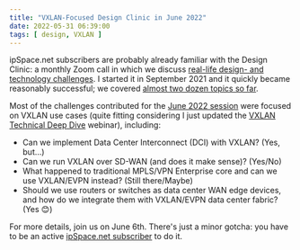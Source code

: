 ```yaml
---
title: "VXLAN-Focused Design Clinic in June 2022"
date: 2022-05-31 06:39:00
tags: [ design, VXLAN ]
---
```

ipSpace.net subscribers are probably already familiar with the Design Clinic: a monthly Zoom call in which we discuss [real-life design- and technology challenges](https://designclinic.ipspace.net/pages/submit/). I started it in September 2021 and it quickly became reasonably successful; we covered [almost two dozen topics so far](https://designclinic.ipspace.net/).

Most of the challenges contributed for the [June 2022 session](https://designclinic.ipspace.net/posts/2022/06/) were focused on VXLAN use cases (quite fitting considering I just updated the [VXLAN Technical Deep Dive](https://www.ipspace.net/VXLAN_Technical_Deep_Dive) webinar), including:

* Can we implement Data Center Interconnect (DCI) with VXLAN? (Yes, but...)
* Can we run VXLAN over SD-WAN (and does it make sense)? (Yes/No)
* What happened to traditional MPLS/VPN Enterprise core and can we use VXLAN/EVPN instead? (Still there/Maybe)
* Should we use routers or switches as data center WAN edge devices, and how do we integrate them with VXLAN/EVPN data center fabric? (Yes 😊)

For more details, join us on June 6th. There's just a minor gotcha: you have to be an active [ipSpace.net subscriber](https://www.ipspace.net/Subscription/) to do it.

